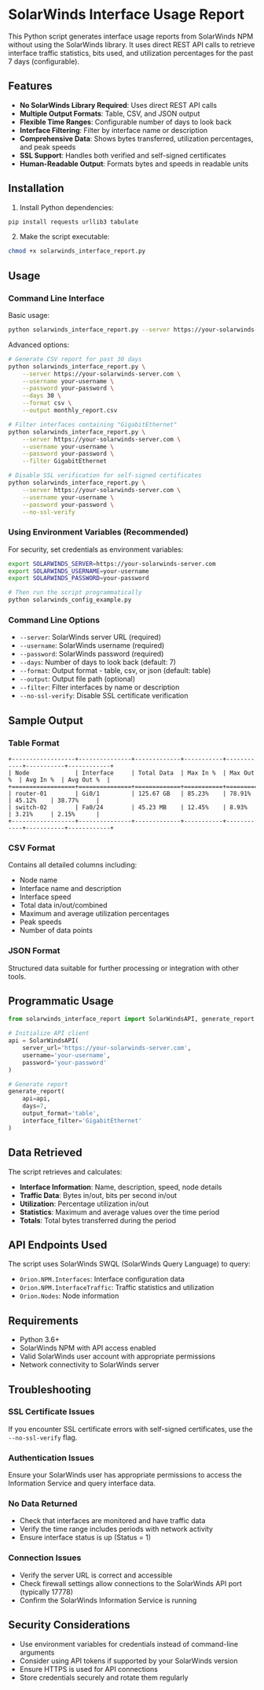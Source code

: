 # SolarWinds Interface Usage Report

This Python script generates interface usage reports from SolarWinds NPM without using the SolarWinds library. It uses direct REST API calls to retrieve interface traffic statistics, bits used, and utilization percentages for the past 7 days (configurable).

## Features

- **No SolarWinds Library Required**: Uses direct REST API calls
- **Multiple Output Formats**: Table, CSV, and JSON output
- **Flexible Time Ranges**: Configurable number of days to look back
- **Interface Filtering**: Filter by interface name or description
- **Comprehensive Data**: Shows bytes transferred, utilization percentages, and peak speeds
- **SSL Support**: Handles both verified and self-signed certificates
- **Human-Readable Output**: Formats bytes and speeds in readable units

## Installation

1. Install Python dependencies:
```bash
pip install requests urllib3 tabulate
```

2. Make the script executable:
```bash
chmod +x solarwinds_interface_report.py
```

## Usage

### Command Line Interface

Basic usage:
```bash
python solarwinds_interface_report.py --server https://your-solarwinds-server.com --username your-username --password your-password
```

Advanced options:
```bash
# Generate CSV report for past 30 days
python solarwinds_interface_report.py \
    --server https://your-solarwinds-server.com \
    --username your-username \
    --password your-password \
    --days 30 \
    --format csv \
    --output monthly_report.csv

# Filter interfaces containing "GigabitEthernet"
python solarwinds_interface_report.py \
    --server https://your-solarwinds-server.com \
    --username your-username \
    --password your-password \
    --filter GigabitEthernet

# Disable SSL verification for self-signed certificates
python solarwinds_interface_report.py \
    --server https://your-solarwinds-server.com \
    --username your-username \
    --password your-password \
    --no-ssl-verify
```

### Using Environment Variables (Recommended)

For security, set credentials as environment variables:
```bash
export SOLARWINDS_SERVER=https://your-solarwinds-server.com
export SOLARWINDS_USERNAME=your-username
export SOLARWINDS_PASSWORD=your-password

# Then run the script programmatically
python solarwinds_config_example.py
```

### Command Line Options

- `--server`: SolarWinds server URL (required)
- `--username`: SolarWinds username (required)
- `--password`: SolarWinds password (required)
- `--days`: Number of days to look back (default: 7)
- `--format`: Output format - table, csv, or json (default: table)
- `--output`: Output file path (optional)
- `--filter`: Filter interfaces by name or description
- `--no-ssl-verify`: Disable SSL certificate verification

## Sample Output

### Table Format
```
+------------------+---------------+-------------+-----------+------------+-----------+------------+
| Node             | Interface     | Total Data  | Max In %  | Max Out %  | Avg In %  | Avg Out %  |
+==================+===============+=============+===========+============+===========+============+
| router-01        | Gi0/1         | 125.67 GB   | 85.23%    | 78.91%     | 45.12%    | 38.77%     |
| switch-02        | Fa0/24        | 45.23 MB    | 12.45%    | 8.93%      | 3.21%     | 2.15%      |
+------------------+---------------+-------------+-----------+------------+-----------+------------+
```

### CSV Format
Contains all detailed columns including:
- Node name
- Interface name and description
- Interface speed
- Total data in/out/combined
- Maximum and average utilization percentages
- Peak speeds
- Number of data points

### JSON Format
Structured data suitable for further processing or integration with other tools.

## Programmatic Usage

```python
from solarwinds_interface_report import SolarWindsAPI, generate_report

# Initialize API client
api = SolarWindsAPI(
    server_url='https://your-solarwinds-server.com',
    username='your-username',
    password='your-password'
)

# Generate report
generate_report(
    api=api,
    days=7,
    output_format='table',
    interface_filter='GigabitEthernet'
)
```

## Data Retrieved

The script retrieves and calculates:

- **Interface Information**: Name, description, speed, node details
- **Traffic Data**: Bytes in/out, bits per second in/out
- **Utilization**: Percentage utilization in/out
- **Statistics**: Maximum and average values over the time period
- **Totals**: Total bytes transferred during the period

## API Endpoints Used

The script uses SolarWinds SWQL (SolarWinds Query Language) to query:
- `Orion.NPM.Interfaces`: Interface configuration data
- `Orion.NPM.InterfaceTraffic`: Traffic statistics and utilization
- `Orion.Nodes`: Node information

## Requirements

- Python 3.6+
- SolarWinds NPM with API access enabled
- Valid SolarWinds user account with appropriate permissions
- Network connectivity to SolarWinds server

## Troubleshooting

### SSL Certificate Issues
If you encounter SSL certificate errors with self-signed certificates, use the `--no-ssl-verify` flag.

### Authentication Issues
Ensure your SolarWinds user has appropriate permissions to access the Information Service and query interface data.

### No Data Returned
- Check that interfaces are monitored and have traffic data
- Verify the time range includes periods with network activity
- Ensure interface status is up (Status = 1)

### Connection Issues
- Verify the server URL is correct and accessible
- Check firewall settings allow connections to the SolarWinds API port (typically 17778)
- Confirm the SolarWinds Information Service is running

## Security Considerations

- Use environment variables for credentials instead of command-line arguments
- Consider using API tokens if supported by your SolarWinds version
- Ensure HTTPS is used for API connections
- Store credentials securely and rotate them regularly
